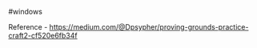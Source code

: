 #windows 

















Reference - https://medium.com/@Dpsypher/proving-grounds-practice-craft2-cf520e6fb34f